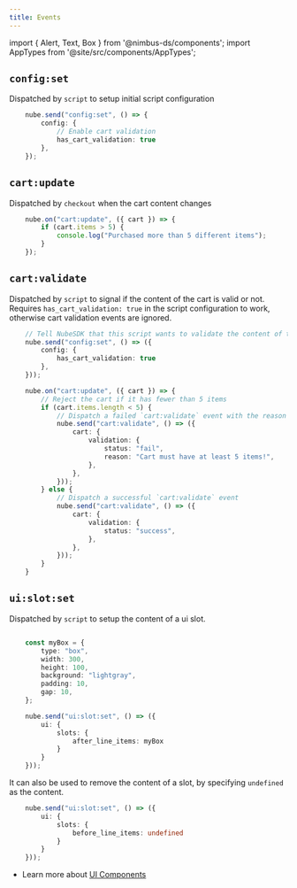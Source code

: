 ```yaml
---
title: Events
---
```


import { Alert, Text, Box } from '@nimbus-ds/components';
import AppTypes from '@site/src/components/AppTypes';

## `config:set`

Dispatched by `script` to setup initial script configuration

```typescript title="Example"
    nube.send("config:set", () => {
		config: {
            // Enable cart validation
			has_cart_validation: true
		},
    });
```

## `cart:update`

Dispatched by `checkout` when the cart content changes

```typescript title="Example"
    nube.on("cart:update", ({ cart }) => {
        if (cart.items > 5) {
            console.log("Purchased more than 5 different items");
        }
    });
```


## `cart:validate`

Dispatched by `script` to signal if the content of the cart is valid or not. Requires `has_cart_validation: true` in the script configuration to work, otherwise cart validation events are ignored.

```typescript title="Example"
    // Tell NubeSDK that this script wants to validate the content of the cart
    nube.send("config:set", () => ({
        config: {
            has_cart_validation: true
        },
    }));

    nube.on("cart:update", ({ cart }) => {
        // Reject the cart if it has fewer than 5 items
        if (cart.items.length < 5) {
            // Dispatch a failed `cart:validate` event with the reason why it failed to validate
            nube.send("cart:validate", () => ({
                cart: {
                    validation: {
                        status: "fail",
                        reason: "Cart must have at least 5 items!",
                    },
                },
            }));
        } else {
            // Dispatch a successful `cart:validate` event
            nube.send("cart:validate", () => ({
                cart: {
                    validation: {
                        status: "success",
                    },
                },
            }));
        }
    }
```

## `ui:slot:set`

Dispatched by `script` to setup the content of a ui slot.

```typescript title="Example"

    const myBox = {
        type: "box",
        width: 300,
        height: 100,
        background: "lightgray",
        padding: 10,
        gap: 10,
    };

    nube.send("ui:slot:set", () => ({
		ui: {
			slots: {
				after_line_items: myBox
			}
		}
	}));
```

It can also be used to remove the content of a slot, by specifying `undefined` as the content.

```typescript title="Example"
    nube.send("ui:slot:set", () => ({
		ui: {
			slots: {
				before_line_items: undefined
			}
		}
	}));
```

- Learn more about [UI Components](./ui-components)

